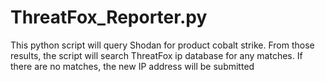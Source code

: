 # ThreatFox_Reporter.py
This python script will query Shodan for product cobalt strike. From those results, the script will search ThreatFox ip database for any matches. If there are no matches, the new IP address will be submitted
